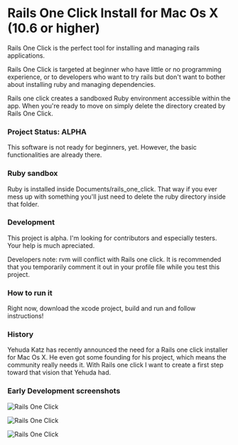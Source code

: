 # Rails One Click Install for Mac Os X (10.6 or higher)

Rails One Click is the perfect tool  for installing and managing rails
applications.

Rails One Click is targeted at beginner who have little or no
programming experience, or to developers who want to try rails but don't
want to bother about installing ruby and managing dependencies.

Rails one click creates a sandboxed Ruby environment accessible within
the app. When you're ready to move on simply delete the directory
created by Rails One Click.

### Project Status: ALPHA

This software is not ready for beginners, yet. However, the basic
functionalities are already there.


### Ruby sandbox

Ruby is installed inside Documents/rails_one_click. That way if you ever
mess up with something you'll just need to delete the ruby directory inside
that folder.

### Development

This project is alpha. I'm looking for contributors and especially
testers. Your help is much apreciated.

Developers note: rvm will conflict with Rails one click. It is
recommended that you temporarily comment it out in your profile file
while you test this project.

### How to run it

Right now, download the xcode project, build and run and follow
instructions!

### History

Yehuda Katz has recently announced the need for a Rails one click installer
for Mac Os X. He even got some founding for his project, which means the
community really needs it. With Rails one
click I want to create a first step toward that vision that Yehuda had.


### Early Development screenshots

![Rails One Click](https://raw.github.com/oscardelben/RailsOneClick/master/screenshots/install.png)

![Rails One Click](https://raw.github.com/oscardelben/RailsOneClick/master/screenshots/installed.png)

![Rails One Click](https://raw.github.com/oscardelben/RailsOneClick/master/screenshots/console.png)
